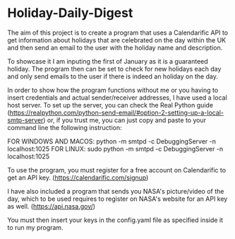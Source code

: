 # Holiday-Daily-Digest
The aim of this project is to create a program that uses a Calendarific API to get information about holidays that are celebrated on the day within the UK and then 
send an email to the user with the holiday name and description. 

To showcase it I am inputing the first of January as it is a guaranteed holiday. The program then can be set to check for new holidays each day and only send emails 
to the user if there is indeed an holiday on the day. 

In order to show how the program functions without me or you having to insert credentials and actual sender/receiver addresses, I have used a local host server.
To set up the server, you can check the Real Python guide (https://realpython.com/python-send-email/#option-2-setting-up-a-local-smtp-server) or, if you trust me, 
you can just copy and paste to your command line the following instruction: 

FOR WINDOWS AND MACOS: python -m smtpd -c DebuggingServer -n localhost:1025
FOR LINUX: sudo python -m smtpd -c DebuggingServer -n localhost:1025

To use the program, you must register for a free account on Calendarific to get an API key.  (https://calendarific.com/signup)

I have also included a program that sends you NASA's picture/video of the day, which to be used requires to register on NASA's website for an API key as well. 
(https://api.nasa.gov/)

You must then insert your keys in the config.yaml file as specified inside it to run my program.  
